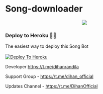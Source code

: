 # Song-downloader
<p align="center">
  <img src="https://telegra.ph/file/36bae3576c4b9418f4618.jpg">
</p>


### Deploy to Heroku 🏃‍♂

The easiest way to deploy this Song Bot  <br><br>
[![Deploy To Heroku](https://www.herokucdn.com/deploy/button.svg)](https://heroku.com/deploy?template=https://github.com/dihanofficial/Song-downloader)


Developer https://t.me/dihanrandila

Support Group - https://t.me/dihan_official

Updates Channel - https://t.me/DihanOfficial
